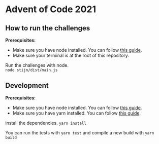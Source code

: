 # Advent of Code 2021

## How to run the challenges

**Prerequisites:**

- Make sure you have node installed. You can follow [this guide](https://nodejs.org/en/download/).
- Make sure your terminal is at the root of this repository.

Run the challenges with node.  
`node stijn/dist/main.js`

## Development

**Prerequisites:**

- Make sure you have node installed. You can follow [this guide](https://nodejs.org/en/download/).
- Make sure you have yarn installed. You can follow [this guide](https://classic.yarnpkg.com/lang/en/docs/install/#mac-stable).

install the dependencies. `yarn install`

You can run the tests with `yarn test` and compile a new build with `yarn build`
